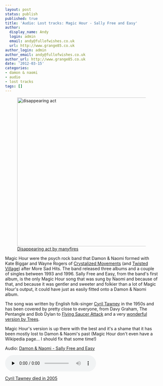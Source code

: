 ```yaml
---
layout: post
status: publish
published: true
title: 'Audio: Lost tracks: Magic Hour - Sally Free and Easy'
author:
  display_name: Andy
  login: admin
  email: andy@fullofwishes.co.uk
  url: http://www.grange85.co.uk
author_login: admin
author_email: andy@fullofwishes.co.uk
author_url: http://www.grange85.co.uk
date: '2012-03-15'
categories:
- damon & naomi
- audio
- lost tracks
tags: []
---
```

<p><figure class="caption aligncenter"><a href="http://www.flickr.com/photos/manyfires/3844370795/" title="disappearing act by manyfires, on Flickr"><img src="https://www.fullofwishes.co.uk/wp/wp-content/uploads/2012/03/3844370795_03b5293bb5.jpg" width="500" height="491" alt="disappearing act"></a><figcaption class="caption-text"><a href='http://www.flickr.com/photos/manyfires/3844370795/'>Disappearing act by manyfires</a></figcaption></figure></p>
<p>Magic Hour were the psych rock band that Damon & Naomi formed with Kate Biggar and Wayne Rogers of <a href="http://en.wikipedia.org/wiki/Crystalized_Movements">Crystalized Movements</a> (and <a href="http://www.twistedvillage.com/">Twisted Village</a>) after More Sad Hits. The band released three albums and a couple of singles between 1993 and 1996. Sally Free and Easy, from the band's first album, is the only Magic Hour song that was sung by Naomi and because of that, and because it was gentler and sweeter and folkier than a lot of Magic Hour's output, it could have just as easily fitted onto a Damon & Naomi album.</p>
<p>The song was written by English folk-singer <a href="http://en.wikipedia.org/wiki/Cyril_Tawney">Cyril Tawney</a> in the 1950s and has been covered by pretty close to everyone, from Davy Graham, The Pentangle and Bob Dylan to <a href="http://www.youtube.com/watch?v=SpDlxkLV5ZY">Flying Saucer Attack</a> and a very <a href="http://www.youtube.com/watch?v=GpD0GGJ9D5E">wonderful version by Trees</a>.</p>
<p>Magic Hour's version is up there with the best and it's a shame that it has been mostly lost to Damon & Naomi's past (Magic Hour don't even have a Wikipedia page... I should fix that some time!)</p>

<div class="well"><p class="audio">Audio: <a href="https://media.fullofwishes.co.uk/03-damon_and_naomi/audio/03-magic-hour-sally-free-and-easy.mp3">Damon & Naomi - Sally Free and Easy</a></p><audio controls="controls" preload="none" src="https://media.fullofwishes.co.uk/03-damon_and_naomi/audio/03-magic-hour-sally-free-and-easy.mp3"></audio></div>

<p><a href="http://www.guardian.co.uk/news/2005/apr/27/guardianobituaries.artsobituaries">Cyril Tawney died in 2005</a></p>
